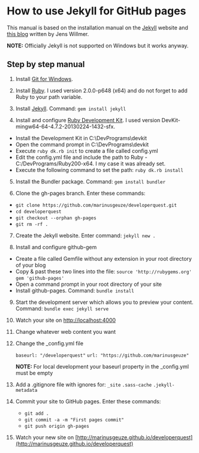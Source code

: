 # How to use Jekyll for GitHub pages #

This manual is based on the installation manual on the [Jekyll](https://jekyllrb.com) website and [this blog](http://jwillmer.de/blog/tutorial/how-to-install-jekyll-and-pages-gem-on-windows-10-x46) written by Jens Willmer.

**NOTE:** Officially Jekyll is not supported on Windows but it works anyway.

## Step by step manual ##

1. Install [Git for Windows](https://git-for-windows.github.io).

2. Install [Ruby](http://rubyinstaller.org/downloads). I used version 2.0.0-p648 (x64) and do not forget to add Ruby to your path variable.

3. Install [Jekyll](https://jekyllrb.com). Command: ```gem install jekyll```

4. Install and configure [Ruby Development Kit](http://rubyinstaller.org/downloads). I used version DevKit-mingw64-64-4.7.2-20130224-1432-sfx.
  * Install the Development Kit in C:\DevPrograms\devkit
  * Open the command prompt in C:\DevPrograms\devkit
  * Execute ```ruby dk.rb init``` to create a file called config.yml
  * Edit the config.yml file and include the path to Ruby - C:/DevPrograms/Ruby200-x64. I my case it was already set.
  * Execute the following command to set the path: ```ruby dk.rb install```

5. Install the Bundler package. Command: ```gem install bundler```

6. Clone the gh-pages branch. Enter these commands:
  * ```git clone https://github.com/marinusgeuze/developerquest.git```
  * ```cd developerquest```
  * ```git checkout --orphan gh-pages```
  * ```git rm -rf .```

7. Create the Jekyll website. Enter command: ```jekyll new .```

8. Install and configure github-gem
  * Create a file called Gemfile without any extension in your root directory of your blog
  * Copy & past these two lines into the file:
   ```source 'http://rubygems.org'```
   ```gem 'github-pages'```
  * Open a command prompt in your root directory of your site
  * Install github-pages. Command: ```bundle install```

9. Start the development server which allows you to preview your content. Command: ```bundle exec jekyll serve```

10. Watch your site on [http://localhost:4000](http://localhost:4000)

11. Change whatever web content you want

12. Change the _config.yml file

	```baseurl: "/developerquest"```
	```url: "https://github.com/marinusgeuze"``` 

	**NOTE:** For local development your baseurl property in the _config.yml must be empty

13. Add a .gitignore file with ignores for: ```_site``` ```.sass-cache``` ```.jekyll-metadata```

14. Commit your site to GitHub pages. Enter these commands:
	* ```git add .```
	* ```git commit -a -m "First pages commit"```
	* ```git push origin gh-pages```

15. Watch your new site on [http://marinusgeuze.github.io/developerquest](http://marinusgeuze.github.io/developerquest)